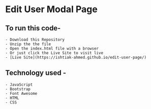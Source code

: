 # Edit User Modal Page

## To run this code-

    - Download this Repository
    - Unzip the the file
    - Open the index.html file with a browser
    - Or just click the Live Site to visit live
    - [Live Site](https://ishtiak-ahmed.github.io/edit-user-page/)

## Technology used -

    - JavaScript
    - Bootstrap
    - Font Awesome
    - HTML
    - CSS

